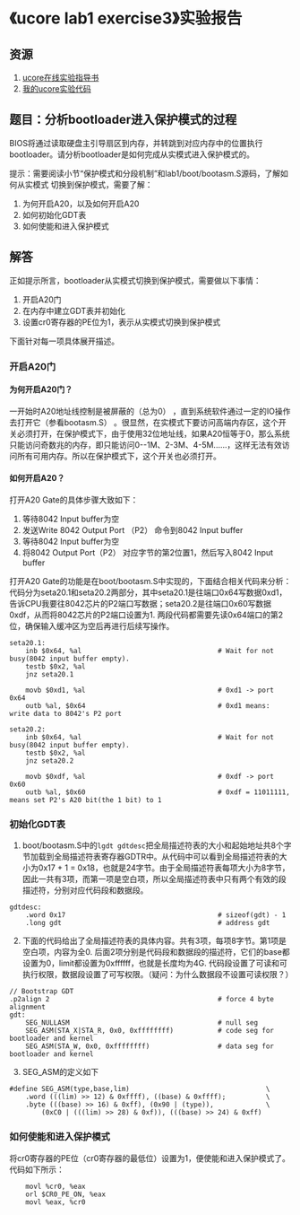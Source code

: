 # 《ucore lab1 exercise3》实验报告

## 资源

1. [ucore在线实验指导书](https://chyyuu.gitbooks.io/ucore_os_docs/content/)
2. [我的ucore实验代码](https://github.com/whl1729/ucore_os_lab)

## 题目：分析bootloader进入保护模式的过程

BIOS将通过读取硬盘主引导扇区到内存，并转跳到对应内存中的位置执行bootloader。请分析bootloader是如何完成从实模式进入保护模式的。

提示：需要阅读小节“保护模式和分段机制”和lab1/boot/bootasm.S源码，了解如何从实模式
切换到保护模式，需要了解：

1. 为何开启A20，以及如何开启A20
2. 如何初始化GDT表
3. 如何使能和进入保护模式

## 解答

正如提示所言，bootloader从实模式切换到保护模式，需要做以下事情：

1. 开启A20门
2. 在内存中建立GDT表并初始化
3. 设置cr0寄存器的PE位为1，表示从实模式切换到保护模式

下面针对每一项具体展开描述。

### 开启A20门

#### 为何开启A20门？
一开始时A20地址线控制是被屏蔽的（总为0） ，直到系统软件通过一定的IO操作去打开它（参看bootasm.S） 。很显然，在实模式下要访问高端内存区，这个开关必须打开，在保护模式下，由于使用32位地址线，如果A20恒等于0，那么系统只能访问奇数兆的内存，即只能访问0--1M、2-3M、4-5M......，这样无法有效访问所有可用内存。所以在保护模式下，这个开关也必须打开。

#### 如何开启A20？
打开A20 Gate的具体步骤大致如下：

1. 等待8042 Input buffer为空
2. 发送Write 8042 Output Port （P2） 命令到8042 Input buffer
3. 等待8042 Input buffer为空
4. 将8042 Output Port（P2） 对应字节的第2位置1，然后写入8042 Input buffer

打开A20 Gate的功能是在boot/bootasm.S中实现的，下面结合相关代码来分析：代码分为seta20.1和seta20.2两部分，其中seta20.1是往端口0x64写数据0xd1，告诉CPU我要往8042芯片的P2端口写数据；seta20.2是往端口0x60写数据0xdf，从而将8042芯片的P2端口设置为1. 两段代码都需要先读0x64端口的第2位，确保输入缓冲区为空后再进行后续写操作。
```
seta20.1:
    inb $0x64, %al                                  # Wait for not busy(8042 input buffer empty).
    testb $0x2, %al
    jnz seta20.1

    movb $0xd1, %al                                 # 0xd1 -> port 0x64
    outb %al, $0x64                                 # 0xd1 means: write data to 8042's P2 port

seta20.2:
    inb $0x64, %al                                  # Wait for not busy(8042 input buffer empty).
    testb $0x2, %al
    jnz seta20.2

    movb $0xdf, %al                                 # 0xdf -> port 0x60
    outb %al, $0x60                                 # 0xdf = 11011111, means set P2's A20 bit(the 1 bit) to 1
```

### 初始化GDT表

1. boot/bootasm.S中的`lgdt gdtdesc`把全局描述符表的大小和起始地址共8个字节加载到全局描述符表寄存器GDTR中。从代码中可以看到全局描述符表的大小为0x17 + 1 = 0x18，也就是24字节。由于全局描述符表每项大小为8字节，因此一共有3项，而第一项是空白项，所以全局描述符表中只有两个有效的段描述符，分别对应代码段和数据段。
```
gdtdesc:
    .word 0x17                                      # sizeof(gdt) - 1
    .long gdt                                       # address gdt
```

2. 下面的代码给出了全局描述符表的具体内容。共有3项，每项8字节。第1项是空白项，内容为全0. 后面2项分别是代码段和数据段的描述符，它们的base都设置为0，limit都设置为0xffffff，也就是长度均为4G. 代码段设置了可读和可执行权限，数据段设置了可写权限。（疑问：为什么数据段不设置可读权限？）
```
// Bootstrap GDT
.p2align 2                                          # force 4 byte alignment
gdt:
    SEG_NULLASM                                     # null seg
    SEG_ASM(STA_X|STA_R, 0x0, 0xffffffff)           # code seg for bootloader and kernel
    SEG_ASM(STA_W, 0x0, 0xffffffff)                 # data seg for bootloader and kernel
```

3. SEG_ASM的定义如下
```
#define SEG_ASM(type,base,lim)                                  \
    .word (((lim) >> 12) & 0xffff), ((base) & 0xffff);          \
    .byte (((base) >> 16) & 0xff), (0x90 | (type)),             \
        (0xC0 | (((lim) >> 28) & 0xf)), (((base) >> 24) & 0xff)
```

### 如何使能和进入保护模式

将cr0寄存器的PE位（cr0寄存器的最低位）设置为1，便使能和进入保护模式了。代码如下所示：
```
    movl %cr0, %eax
    orl $CR0_PE_ON, %eax
    movl %eax, %cr0
```
